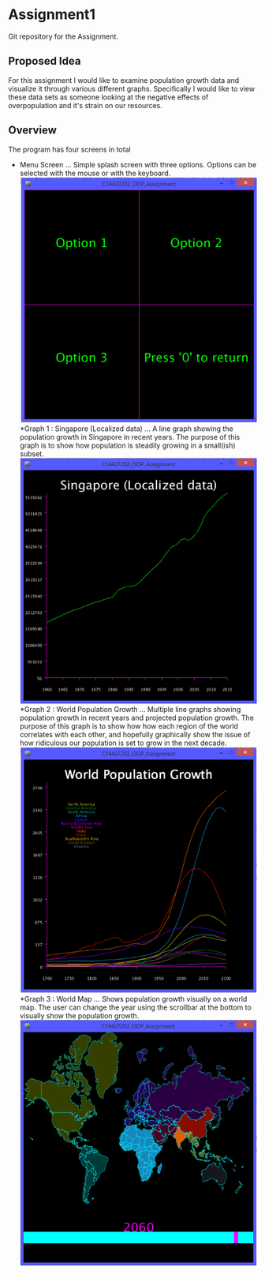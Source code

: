 # Assignment1
Git repository for the Assignment.

## Proposed Idea
For this assignment I would like to examine population growth data and visualize it through various different graphs. Specifically I would like to view these data sets as someone looking at the negative effects of overpopulation and it's strain on our resources.

## Overview
The program has four screens in total

* Menu Screen
... Simple splash screen with three options. Options can be selected with the mouse or with the keyboard.
![Sketch](images/menu.png)
*Graph 1 : Singapore (Localized data)
... A line graph showing the population growth in Singapore in recent years. The purpose of this graph is to show how population is steadily growing in a small(ish) subset.
![Sketch](https://github.com/Smythy411/Assignment1/blob/master/images/Graph1.PNG)
*Graph 2 : World Population Growth
... Multiple line graphs showing population growth in recent years and projected population growth. The purpose of this graph is to show how how each region of the world correlates with each other, and hopefully graphically show the issue of how ridiculous our population is set to grow in the next decade.
![Sketch](images/Graph2.png)
*Graph 3 : World Map
... Shows population growth visually on a world map. The user can change the year using the scrollbar at the bottom to visually show the population growth.
![Sketch](images/Graph3.png)
